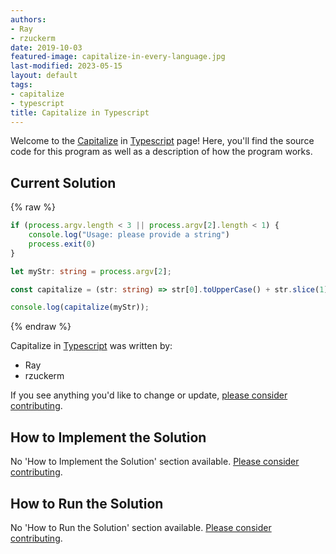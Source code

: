 ```yaml
---
authors:
- Ray
- rzuckerm
date: 2019-10-03
featured-image: capitalize-in-every-language.jpg
last-modified: 2023-05-15
layout: default
tags:
- capitalize
- typescript
title: Capitalize in Typescript
---
```


Welcome to the [Capitalize](https://sampleprograms.io/projects/capitalize) in [Typescript](https://sampleprograms.io/languages/typescript) page! Here, you'll find the source code for this program as well as a description of how the program works.

## Current Solution

{% raw %}

```typescript
if (process.argv.length < 3 || process.argv[2].length < 1) {
    console.log("Usage: please provide a string")
    process.exit(0)
}

let myStr: string = process.argv[2];

const capitalize = (str: string) => str[0].toUpperCase() + str.slice(1);

console.log(capitalize(myStr));

```

{% endraw %}

Capitalize in [Typescript](https://sampleprograms.io/languages/typescript) was written by:

- Ray
- rzuckerm

If you see anything you'd like to change or update, [please consider contributing](https://github.com/TheRenegadeCoder/sample-programs).

## How to Implement the Solution

No 'How to Implement the Solution' section available. [Please consider contributing](https://github.com/TheRenegadeCoder/sample-programs-website).

## How to Run the Solution

No 'How to Run the Solution' section available. [Please consider contributing](https://github.com/TheRenegadeCoder/sample-programs-website).